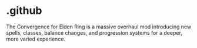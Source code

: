 # .github
The Convergence for Elden Ring is a massive overhaul mod introducing new spells, classes, balance changes, and progression systems for a deeper, more varied experience.
